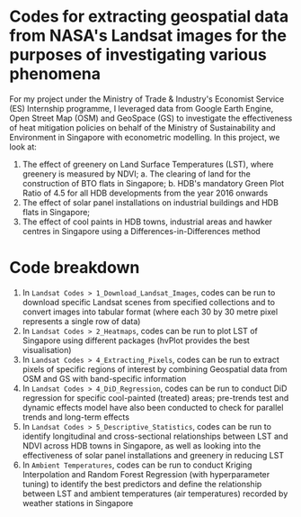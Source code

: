 # Codes for extracting geospatial data from NASA's Landsat images for the purposes of investigating various phenomena

For my project under the Ministry of Trade & Industry's Economist Service (ES) Internship programme, I leveraged data from Google Earth Engine, Open Street Map (OSM) and GeoSpace (GS) to investigate the effectiveness of heat mitigation policies on behalf of the Ministry of Sustainability and Environment in Singapore with econometric modelling. In this project, we look at:
1. The effect of greenery on Land Surface Temperatures (LST), where greenery is measured by NDVI;
  a. The clearing of land for the construction of BTO flats in Singapore;
  b. HDB's mandatory Green Plot Ratio of 4.5 for all HDB developments from the year 2016 onwards
2. The effect of solar panel installations on industrial buildings and HDB flats in Singapore;
3. The effect of cool paints in HDB towns, industrial areas and hawker centres in Singapore using a Differences-in-Differences method

# Code breakdown
1. In `Landsat Codes > 1_Download_Landsat_Images`, codes can be run to download specific Landsat scenes from specified collections and to convert images into tabular format (where each 30 by 30 metre pixel represents a single row of data)
2. In `Landsat Codes > 2_Heatmaps`, codes can be run to plot LST of Singapore using different packages (hvPlot provides the best visualisation)
3. In `Landsat Codes > 4_Extracting_Pixels`, codes can be run to extract pixels of specific regions of interest by combining Geospatial data from OSM and GS with band-specific information
4. In `Landsat Codes > 4_DiD_Regression`, codes can be run to conduct DiD regression for specific cool-painted (treated) areas; pre-trends test and dynamic effects model have also been conducted to check for parallel trends and long-term effects
5. In `Landsat Codes > 5_Descriptive_Statistics`, codes can be run to identify longitudinal and cross-sectional relationships between LST and NDVI across HDB towns in Singapore, as well as looking into the effectiveness of solar panel installations and greenery in reducing LST
6. In `Ambient Temperatures`, codes can be run to conduct Kriging Interpolation and Random Forest Regression (with hyperparameter tuning) to identify the best predictors and define the relationship between LST and ambient temperatures (air temperatures) recorded by weather stations in Singapore
